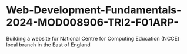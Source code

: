 # Web-Development-Fundamentals-2024-MOD008906-TRI2-F01ARP-
Building a website for National Centre for Computing Education (NCCE) local branch in the East of England
